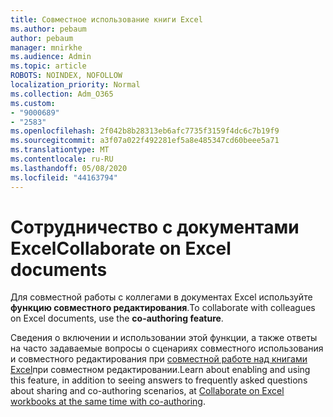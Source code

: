 ```yaml
---
title: Совместное использование книги Excel
ms.author: pebaum
author: pebaum
manager: mnirkhe
ms.audience: Admin
ms.topic: article
ROBOTS: NOINDEX, NOFOLLOW
localization_priority: Normal
ms.collection: Adm_O365
ms.custom:
- "9000689"
- "2583"
ms.openlocfilehash: 2f042b8b28313eb6afc7735f3159f4dc6c7b19f9
ms.sourcegitcommit: a3f07a022f492281ef5a8e485347cd60beee5a71
ms.translationtype: MT
ms.contentlocale: ru-RU
ms.lasthandoff: 05/08/2020
ms.locfileid: "44163794"
---
```

# <a name="collaborate-on-excel-documents"></a><span data-ttu-id="66448-102">Сотрудничество с документами Excel</span><span class="sxs-lookup"><span data-stu-id="66448-102">Collaborate on Excel documents</span></span>

<span data-ttu-id="66448-103">Для совместной работы с коллегами в документах Excel используйте **функцию совместного редактирования**.</span><span class="sxs-lookup"><span data-stu-id="66448-103">To collaborate with colleagues on Excel documents, use the **co-authoring feature**.</span></span> 

<span data-ttu-id="66448-104">Сведения о включении и использовании этой функции, а также ответы на часто задаваемые вопросы о сценариях совместного использования и совместного редактирования при [совместной работе над книгами Excel](https://support.office.com/article/7152aa8b-b791-414c-a3bb-3024e46fb104)при совместном редактировании.</span><span class="sxs-lookup"><span data-stu-id="66448-104">Learn about enabling and using this feature, in addition to seeing answers to frequently asked questions about sharing and co-authoring scenarios, at [Collaborate on Excel workbooks at the same time with co-authoring](https://support.office.com/article/7152aa8b-b791-414c-a3bb-3024e46fb104).</span></span>
